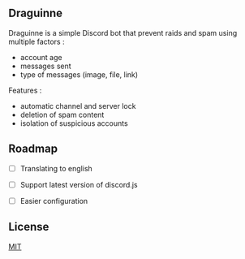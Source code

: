 ## Draguinne
Draguinne is a simple Discord bot that prevent raids and spam using multiple factors :
- account age
- messages sent
- type of messages (image, file, link)

Features :
- automatic channel and server lock
- deletion of spam content
- isolation of suspicious accounts

## Roadmap
- [ ] Translating to english
- [ ] Support latest version of discord.js 
- [ ] Easier configuration


## License
[MIT](https://choosealicense.com/licenses/mit/)

